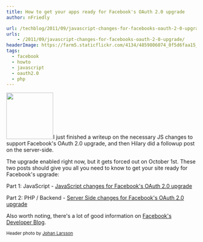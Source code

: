 ```yaml
---
title: How to get your apps ready for Facebook's OAuth 2.0 upgrade
author: nFriedly

url: /techblog/2011/09/javascript-changes-for-facebooks-oauth-2-0-upgrade/
urls:
    - /2011/09/javascript-changes-for-facebooks-oauth-2-0-upgrade/
headerImage: https://farm5.staticflickr.com/4134/4859806074_0f5d6faa15_b.jpg
tags:
  - facebook
  - howto
  - javascript
  - oauth2.0
  - php
---
```

<img class="alignright" src="https://oauth.net/images/oauth-2-sm.png" alt="" width="124" height="123" style="margin-bottom: 0;" />I just finished a writeup on the necessary JS changes to support Facebook's OAuth 2.0 upgrade, and then Hilary did a followup post on the server-side. 

The upgrade enabled right now, but it gets forced out on October 1st. These two posts should give you all you need to know to get your site ready for Facebook's upgrade:

<!--more-->

Part 1: JavaScript - [JavaScript changes for Facebook's OAuth 2.0 upgrade][1]

Part 2: PHP / Backend - [Server Side changes for Facebook's OAuth 2.0 upgrade][2]

Also worth noting, there's a lot of good information on [Facebook's Developer Blog][3].

<p class="meta"><small class="photocredit">Header photo by <a href="http://www.flickr.com/photos/johanl/4859806074/in/photostream/">Johan Larsson</a></small></p>

 [1]: http://blog.sociablelabs.com/2011/09/16/javascript-changes-facebook-pauth-2-0-upgrade/
 [2]: http://blog.sociablelabs.com/2011/09/19/server-side-changes-facebook-oauth-2-0-upgrade/
 [3]: https://developers.facebook.com/blog/
